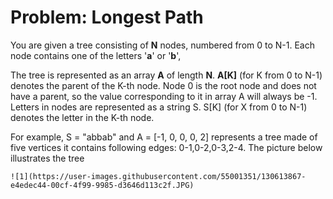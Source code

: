 # Problem: Longest Path

You are given a tree consisting of **N** nodes, numbered from 0 to N-1. Each node contains one of the letters '**a**' or '**b**',

The tree is represented as an array **A** of length **N**. **A[K]** (for K from 0 to N-1) denotes the parent of the K-th node. Node 0 is the root node and does not have a parent, so the value corresponding to it in array A will always be -1. Letters in nodes are represented as a string S. S[K] (for X from 0 to N-1) denotes the letter in the K-th node.

For example, S = "abbab" and A = [-1, 0, 0, 0, 2] represents a tree made of five vertices it contains following edges: 0-1,0-2,0-3,2-4. The picture below illustrates the tree
```
![1](https://user-images.githubusercontent.com/55001351/130613867-e4edec44-00cf-4f99-9985-d3646d113c2f.JPG)
